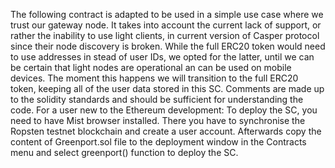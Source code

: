 The following contract is adapted to be used in a simple use case where we trust our gateway node. It takes into account the current lack of support, or rather the inability to use light clients, in current version of Casper protocol since their node discovery is broken.
While the full ERC20 token would need to use addresses in stead of user IDs, we opted for the latter, until we can be certain that light nodes are operational an can be used on mobile devices. The moment this happens we will transition to the full ERC20 token, keeping all of the user data stored in this SC.
Comments are made up to the solidity standards and should be sufficient for understanding the code.
For a user new to the Ethereum development:
To deploy the SC, you need to have Mist browser installed. There you have to synchronise the Ropsten testnet blockchain and create a user account. Afterwards copy the content of Greenport.sol file to the deployment window in the Contracts menu and select greenport() function to deploy the SC.
